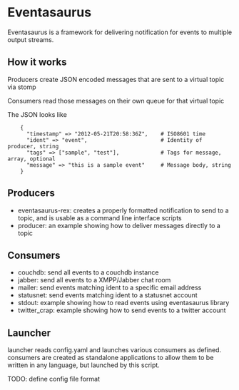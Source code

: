 # Eventasaurus

Eventasaurus is a framework for delivering notification for events to multiple output streams.

How it works
------------

Producers create JSON encoded messages that are sent to a virtual topic via stomp

Consumers read those messages on their own queue for that virtual topic

The JSON looks like

        {	
          "timestamp" => "2012-05-21T20:58:36Z",    # ISO8601 time
          "ident" => "event",                       # Identity of producer, string
          "tags" => ["sample", "test"],             # Tags for message, array, optional
          "message" => "this is a sample event"     # Message body, string
        }

Producers
---------

* eventasaurus-rex:   creates a properly formatted notification to send to a topic, and is usable as a command line interface scripts
* producer:           an example showing how to deliver messages directly to a topic

Consumers
---------

* couchdb:        send all events to a couchdb instance
* jabber:         send all events to a XMPP/Jabber chat room
* mailer:         send events matching ident to a specific email address
* statusnet:      send events matching ident to a statusnet account
* stdout:         example showing how to read events using eventasaurus library
* twitter_crap:   example showing how to send events to a twitter account

Launcher
--------

launcher reads config.yaml and launches various consumers as defined. consumers are created as standalone applications to allow them to be written in any language, but launched by this script.

TODO: define config file format

